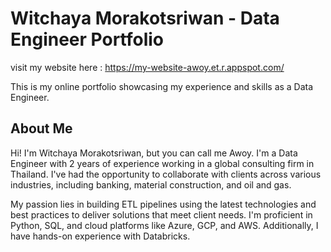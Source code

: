 # Witchaya Morakotsriwan - Data Engineer Portfolio

visit my website here : https://my-website-awoy.et.r.appspot.com/

This is my online portfolio showcasing my experience and skills as a Data Engineer.

## About Me

Hi! I'm Witchaya Morakotsriwan, but you can call me Awoy. I'm a Data Engineer with 2 years of experience working in a global consulting firm in Thailand. I've had the opportunity to collaborate with clients across various industries, including banking, material construction, and oil and gas. 

My passion lies in building ETL pipelines using the latest technologies and best practices to deliver solutions that meet client needs. I'm proficient in Python, SQL, and cloud platforms like Azure, GCP, and AWS. Additionally, I have hands-on experience with Databricks.

